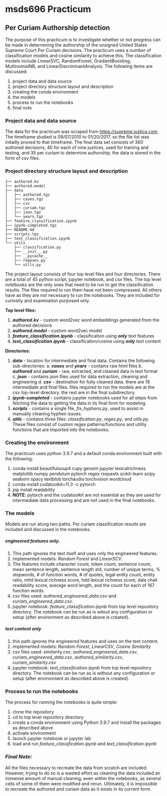 # msds696 Practicum 
## Per Curiam Authorship detection
The purpose of this practicum is to investigate whether or not progress can be made in determining the authorship of the unsigned United States Supreme Court Per Curiam decisions. The practicum uses a number of classification models and cosine similarity to achieve this. The classification models include LinearSVC, RandomForest, GradientBoosting, MutlinomialNB, and LinearDiscriminantAnalysis. The following items are discussed:
1. project data and data source
2. project directory structure layout and description
3. creating the conda environment
4. the models
5. process to run the notebooks
6. final note

### Project data and data source
The data for the practicum was scraped from https://supreme.justica.com. The timeframe studied is 08/07/2010 to 01/20/2017, so the file list was initailly pruned to that timeframe. The final data set consists of 360 authored decisions, 40 for each of nine justices, used for training and testing, and 35 per curiam to determine authorship; the data is stored in the form of csv files.

### Project directory structure layout and description

```
├── authored.kv
├── authored.model
├── data
│   ├── authored.tgz
│   ├── cases.tgz
│   ├── csv
│   ├── curiam.tgz
│   ├── json.tgz
│   └── years.tgz
├── feature_classification.ipynb
├── ipynb-completed.tgz
├── README.md
├── scripts.tgz
├── text_classification.ipynb
└── utils
    ├── classification.py
    ├── __init__.py
    ├── __pycache__
    ├── regexes.py
    └── utils.py

```
The project layout consists of four top level files and four directories.  There are a total of 45 python script, jupyter notebook, and csv files. The top level notebooks are the only ones that need to be run to get the classification results. The files required to run them have not been compressed. All others have as they are not necessary to run the notebooks. They are included for curiosity and examination purposed only.

**Top level files:**
1. ***authored.kv*** - custom word2vec word embeddings generated from the authored decisions
2. ***authored.model*** - custom word2vec model
3. ***feature_classification.ipynb*** - classification using ***only*** text features
4. ***text_classification.ipynb*** - classification/cosine using ***only*** text content 

**Directories:**
1. ***data*** - location for intermediate and final data. Contains the following sub-directories:
   a. ***cases*** and ***years*** - contains raw html files
   b. ***authored*** and ***curiam*** - raw, extracted, and cleaned data in text format
   c. ***json*** - contains json files used for data extraction, cleaning and engineering
   d. ***csv*** - destination for fully cleaned data. there are 19 intermediate and final files. files required to run the models are at the csv top-level directory. the rest are in the final subdirectory
2. ***ipynb-completed*** - contains jupyter notebooks used for all steps from fetching the data to getting the data in its final form for modeling.
3. ***scripts*** - contains a single file, *fix_hyphens.py*, used to assist in manually cleaning hyphen issues.
4. ***utils*** - contains three files: *classification.py*, *regex.py*, and *utils.py*. These files consist of custom regex patterns/functions and utility functions that are imported into the notebooks.

### Creating the environment
The practicum uses python 3.9.7 and a default conda environment built with the following:
1. conda install beautifulsoup4 cupy gensim jupyter lexicalrichness matplotlib numpy pendulum pytorch regex requests scikit-learn scipy seaborn spacy textblob torchaudio torchvision wordcloud
2. conda install cudatoolkit=11.3 -c pytorch
3. pip install readability
4. **NOTE**: pytorch and the cudatoolkit are not essential as they are used for intermediate data processing and are not used in the final notebooks.

### The models
Models are run along two paths. Per curiam classification results are included and discussed in the notebooks.
##### engineered features only. 
1. This path ignores the text itself and uses only the engineered features. 
2. implemented models: *Random Forest* and *LinearSCV*.
3. The features include character count, token count, sentence count, mean sentence length, sentence length std, number of unique terms, % stopwords, # of function words, # of quotes, legal entity count, entity ratio, mtld lexical richness score, hdd lexical richness score, dale chall readability score, average word length, and the count for each of 167 function words.
4. csv files used: *authored_engineered_data.csv* and *curiam_engineered_data.csv*.
5. jupyter notebook: *feature_classification.ipynb* from top level repository directory. The notebook can be run as is witout any configuration or setup (after environment as described above is created).

##### text content only
1. this path ignores the engineered features and uses on the text content.
2. implemented models: *Random Forest*, *LinearCSV*, *Cosine Similarity*
3. csv files used: *similarity.csv*, *authored_engineered_data.csv*, *curiam_engineered_data.csv*, *authored_similarity.csv*, *curiam_similarity.csv*
4. jupyter notebook: *text_classification.ipynb* from top level repository directory. The notebook can be run as is without any configuration or setup (after environment as described above is created).

### Process to run the notebooks
The process for running the notebooks is quite simple:
1. clone the repository
2. cd to top level repository directory
3. create a conda environment using Python 3.9.7 and install the packages as described above
4. activate environment
5. launch jupyter notebook or jupyter lab
6. load and run *feature_classification.ipynb* and *text_classification.ipynb*


### *Final Note:*
All the files necessary to recreate the data from scratch are included. However, trying to do so is a wasted effort as cleaning the data included an immense amount of manual cleaning, even within the notebooks, as several cells of some of them were modified and rerun. Ultimately, it is impossible to recreate the authored and curiam data as it exists in its current form.